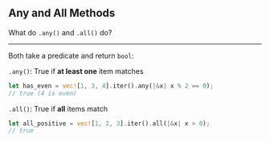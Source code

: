 ## Any and All Methods

What do `.any()` and `.all()` do?

---

Both take a predicate and return `bool`:

`.any()`: True if **at least one** item matches
```rust
let has_even = vec![1, 3, 4].iter().any(|&x| x % 2 == 0);
// true (4 is even)
```

`.all()`: True if **all** items match
```rust
let all_positive = vec![1, 2, 3].iter().all(|&x| x > 0);
// true
```

